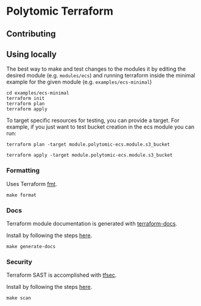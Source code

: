 # Polytomic Terraform


## Contributing


## Using locally
The best way to make and test changes to the modules it by editing the desired module (e.g. `modules/ecs`) and running terraform inside the minimal example for the given module (e.g. `examples/ecs-minimal`)

```
cd examples/ecs-minimal
terraform init
terraform plan
terraform apply
```

To target specific resources for testing, you can provide a target. For example, if you just want to test bucket creation in the ecs module you can run:

```
terraform plan -target module.polytomic-ecs.module.s3_bucket

terraform apply -target module.polytomic-ecs.module.s3_bucket
```


### Formatting

Uses Terraform [fmt](https://www.terraform.io/cli/commands/fmt).
```
make format
```

### Docs
Terraform module documentation is generated with [terraform-docs](https://terraform-docs.io/).

Install by following the steps [here](https://terraform-docs.io/user-guide/installation/).

```
make generate-docs
```

### Security
Terraform SAST is accomplished with [tfsec](https://github.com/aquasecurity/tfsec).

Install by following the steps [here](https://aquasecurity.github.io/tfsec/v1.26.0/guides/installation/).

```
make scan
```